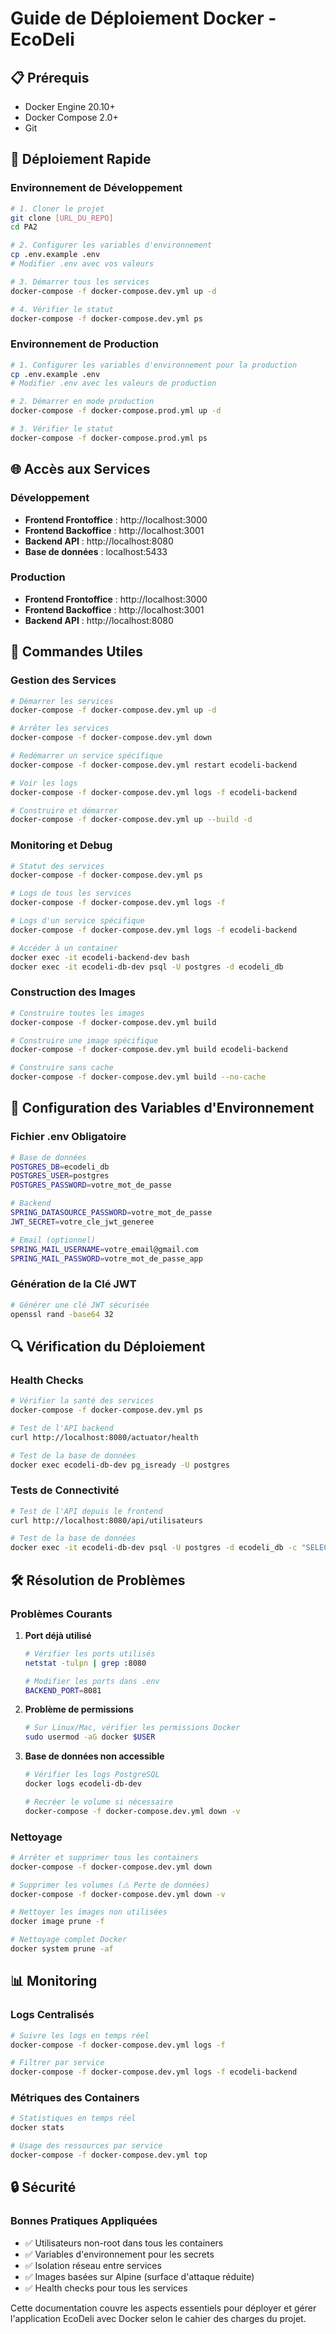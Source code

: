 # Guide de Déploiement Docker - EcoDeli

## 📋 Prérequis

- Docker Engine 20.10+
- Docker Compose 2.0+
- Git

## 🚀 Déploiement Rapide

### Environnement de Développement

```bash
# 1. Cloner le projet
git clone [URL_DU_REPO]
cd PA2

# 2. Configurer les variables d'environnement
cp .env.example .env
# Modifier .env avec vos valeurs

# 3. Démarrer tous les services
docker-compose -f docker-compose.dev.yml up -d

# 4. Vérifier le statut
docker-compose -f docker-compose.dev.yml ps
```

### Environnement de Production

```bash
# 1. Configurer les variables d'environnement pour la production
cp .env.example .env
# Modifier .env avec les valeurs de production

# 2. Démarrer en mode production
docker-compose -f docker-compose.prod.yml up -d

# 3. Vérifier le statut
docker-compose -f docker-compose.prod.yml ps
```

## 🌐 Accès aux Services

### Développement
- **Frontend Frontoffice** : http://localhost:3000
- **Frontend Backoffice** : http://localhost:3001
- **Backend API** : http://localhost:8080
- **Base de données** : localhost:5433

### Production
- **Frontend Frontoffice** : http://localhost:3000
- **Frontend Backoffice** : http://localhost:3001
- **Backend API** : http://localhost:8080

## 🔧 Commandes Utiles

### Gestion des Services

```bash
# Démarrer les services
docker-compose -f docker-compose.dev.yml up -d

# Arrêter les services
docker-compose -f docker-compose.dev.yml down

# Redémarrer un service spécifique
docker-compose -f docker-compose.dev.yml restart ecodeli-backend

# Voir les logs
docker-compose -f docker-compose.dev.yml logs -f ecodeli-backend

# Construire et démarrer
docker-compose -f docker-compose.dev.yml up --build -d
```

### Monitoring et Debug

```bash
# Statut des services
docker-compose -f docker-compose.dev.yml ps

# Logs de tous les services
docker-compose -f docker-compose.dev.yml logs -f

# Logs d'un service spécifique
docker-compose -f docker-compose.dev.yml logs -f ecodeli-backend

# Accéder à un container
docker exec -it ecodeli-backend-dev bash
docker exec -it ecodeli-db-dev psql -U postgres -d ecodeli_db
```

### Construction des Images

```bash
# Construire toutes les images
docker-compose -f docker-compose.dev.yml build

# Construire une image spécifique
docker-compose -f docker-compose.dev.yml build ecodeli-backend

# Construire sans cache
docker-compose -f docker-compose.dev.yml build --no-cache
```

## 📝 Configuration des Variables d'Environnement

### Fichier .env Obligatoire

```bash
# Base de données
POSTGRES_DB=ecodeli_db
POSTGRES_USER=postgres
POSTGRES_PASSWORD=votre_mot_de_passe

# Backend
SPRING_DATASOURCE_PASSWORD=votre_mot_de_passe
JWT_SECRET=votre_cle_jwt_generee

# Email (optionnel)
SPRING_MAIL_USERNAME=votre_email@gmail.com
SPRING_MAIL_PASSWORD=votre_mot_de_passe_app
```

### Génération de la Clé JWT

```bash
# Générer une clé JWT sécurisée
openssl rand -base64 32
```

## 🔍 Vérification du Déploiement

### Health Checks

```bash
# Vérifier la santé des services
docker-compose -f docker-compose.dev.yml ps

# Test de l'API backend
curl http://localhost:8080/actuator/health

# Test de la base de données
docker exec ecodeli-db-dev pg_isready -U postgres
```

### Tests de Connectivité

```bash
# Test de l'API depuis le frontend
curl http://localhost:8080/api/utilisateurs

# Test de la base de données
docker exec -it ecodeli-db-dev psql -U postgres -d ecodeli_db -c "SELECT version();"
```

## 🛠️ Résolution de Problèmes

### Problèmes Courants

1. **Port déjà utilisé**
   ```bash
   # Vérifier les ports utilisés
   netstat -tulpn | grep :8080
   
   # Modifier les ports dans .env
   BACKEND_PORT=8081
   ```

2. **Problème de permissions**
   ```bash
   # Sur Linux/Mac, vérifier les permissions Docker
   sudo usermod -aG docker $USER
   ```

3. **Base de données non accessible**
   ```bash
   # Vérifier les logs PostgreSQL
   docker logs ecodeli-db-dev
   
   # Recréer le volume si nécessaire
   docker-compose -f docker-compose.dev.yml down -v
   ```

### Nettoyage

```bash
# Arrêter et supprimer tous les containers
docker-compose -f docker-compose.dev.yml down

# Supprimer les volumes (⚠️ Perte de données)
docker-compose -f docker-compose.dev.yml down -v

# Nettoyer les images non utilisées
docker image prune -f

# Nettoyage complet Docker
docker system prune -af
```

## 📊 Monitoring

### Logs Centralisés

```bash
# Suivre les logs en temps réel
docker-compose -f docker-compose.dev.yml logs -f

# Filtrer par service
docker-compose -f docker-compose.dev.yml logs -f ecodeli-backend
```

### Métriques des Containers

```bash
# Statistiques en temps réel
docker stats

# Usage des ressources par service
docker-compose -f docker-compose.dev.yml top
```

## 🔒 Sécurité

### Bonnes Pratiques Appliquées

- ✅ Utilisateurs non-root dans tous les containers
- ✅ Variables d'environnement pour les secrets
- ✅ Isolation réseau entre services
- ✅ Images basées sur Alpine (surface d'attaque réduite)
- ✅ Health checks pour tous les services

Cette documentation couvre les aspects essentiels pour déployer et gérer l'application EcoDeli avec Docker selon le cahier des charges du projet.
